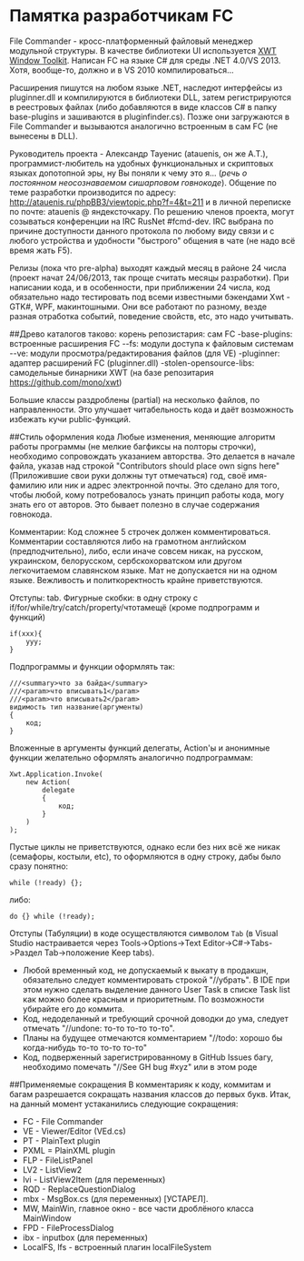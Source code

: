 ﻿Памятка разработчикам FC
====

File Commander - кросс-платформенный файловый менеджер модульной структуры.
В качестве библиотеки UI используется [XWT Window Toolkit](https://github.com/mono/xwt).
Написан FC на языке C# для среды .NET 4.0/VS 2013. Хотя, вообще-то, должно и в VS 2010 компилироваться...

Расширения пишутся на любом языке .NET, наследют интерфейсы из pluginner.dll и компилируются в библиотеки DLL, затем регистрируются в реестровых файлах (либо добавляются в виде классов C# в папку base-plugins и зашиваются в pluginfinder.cs). Позже они загружаются в File Commander и вызываются аналогично встроенным в сам FC (не вынесены в DLL).

Руководитель проекта - Александр Тауенис (atauenis, он же А.Т.), программист-любитель на удобных функциональных и скриптовых языках допотопной эры, ну Вы поняли к чему это я... (*речь о постоянном неосознаваемом сишарповом говнокоде*).
Общение по теме разработки производится по адресу: http://atauenis.ru/phpBB3/viewtopic.php?f=4&t=211 и в личной переписке по почте: atauenis @ яндексточкару.
По решению членов проекта, могут созываться конференции на IRC RusNet #fcmd-dev. IRC выбрана по причине доступности данного протокола по любому виду связи и с любого устройства и удобности "быстрого" общения в чате (не надо всё время жать F5).

Релизы (пока что pre-alpha) выходят каждый месяц в районе 24 числа (проект начат 24/06/2013, так проще считать месяцы разработки). При написании кода, и в особенности, при приближении 24 числа, код обязательно надо тестировать под всеми известными бэкендами Xwt - GTK#, WPF, макинтошными. Они все работают по разному, везде разная отработка событий, поведение свойств, etc, это надо учитывать.

##Древо каталогов таково:
	корень репозистария: сам FC
	-base-plugins: встроенные расширения FC
	--fs: модули доступа к файловым системам
	--ve: модули просмотра/редактирования файлов (для VE)
	-pluginner: адаптер расширений FC (pluginner.dll)
	-stolen-opensource-libs: самодельные бинарники XWT (на базе репозитария https://github.com/mono/xwt)

Большие классы раздроблены (partial) на несколько файлов, по направленности. Это улучшает читабельность кода и даёт возможность избежать кучи public-функций.

##Стиль оформления кода
Любые изменения, меняющие алгоритм работы программы (не мелкие багфиксы на полторы строчки), необходимо сопровождать указанием авторства. Это делается в начале файла, указав над строкой "Contributors should place own signs here" (Приложившие свои руки должны тут отмечаться) год, своё имя-фамилию или ник и адрес электронной почты. Это сделано для того, чтобы любой, кому потребовалось узнать принцип работы кода, могу знать его от авторов. Это бывает полезно в случае содержания говнокода.

Комментарии: Код сложнее 5 строчек должен комментироваться. Комментарии составляются либо на грамотном английском (предподчительно), либо, если иначе совсем никак, на русском, украинском, белорусском, сербскохорватском или другом легкочитаемом славянском языке. Мат не допускается ни на одном языке. Вежливость и политкоректность крайне приветствуются.

Отступы: tab.
Фигурные скобки: в одну строку с if/for/while/try/catch/property/чтотамещё (кроме подпрограмм и функций)

	if(xxx){
		yyy;
	}

Подпрограммы и функции оформлять так:

	///<summary>что за байда</summary>
	///<param>что вписывать1</param>
	///<param>что вписывать2</param>
	видимость тип название(аргументы)
	{
		код;
	}

Вложенные в аргументы функций делегаты, Action'ы и анонимные функции желательно оформлять аналогично подпрограммам:

	Xwt.Application.Invoke(
		new Action(
			delegate
			{
				код;
			}
		)
	);

Пустые циклы не приветствуются, однако если без них всё же никак (семафоры, костыли, etc), то оформляются в одну строку, дабы было сразу понятно:

	while (!ready) {};
либо:

	do {} while (!ready);

Отступы (Табуляции) в коде осуществляются символом `Tab` (в Visual Studio настраивается через Tools->Options->Text Editor->C#->Tabs->Раздел Tab->положение Keep tabs).

* Любой временный код, не допускаемый к выкату в продакшн, обязательно следует комментировать строкой "//убрать". В IDE при этом нужно сделать выделение данного User Task в списке Task list как можно более красным и приоритетным. По возможности убирайте его до коммита.
* Код, недоделанный и требующий срочной доводки до ума, следует отмечать "//undone: то-то то-то то-то".
* Планы на будущее отмечаются комментарием "//todo: хорошо бы когда-нибудь то-то то-то то-то"
* Код, подверженный зарегистрированному в GitHub Issues багу, необходимо помечать "//See GH bug #xyz" или в этом роде

##Применяемые сокращения
В комментарияк к коду, коммитам и багам разрешается сокращать названия классов до первых букв. Итак, на данный момент устаканились следующие сокращения:

* FC - File Commander
* VE - Viewer/Editor (VEd.cs)
* PT - PlainText plugin
* PXML = PlainXML plugin
* FLP - FileListPanel
* LV2 - ListView2
* lvi - ListView2Item (для переменных)
* RQD - ReplaceQuestionDialog
* mbx - MsgBox.cs (для переменных) [УСТАРЕЛ].
* MW, MainWin, главное окно - все части дроблёного класса MainWindow
* FPD - FileProcessDialog
* ibx - inputbox (для переменных)
* LocalFS, lfs - встроенный плагин localFileSystem
